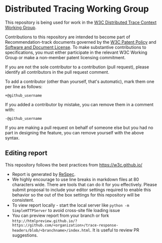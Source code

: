 # Distributed Tracing Working Group

This repository is being used for work in the [W3C Distributed Trace Context
Working Group](https://www.w3.org/2018/distributed-tracing/).

Contributions to this repository are intended to become part of Recommendation-track documents governed by the
[W3C Patent Policy](https://www.w3.org/Consortium/Patent-Policy/) and
[Software and Document License](https://www.w3.org/Consortium/Legal/copyright-software). To make substantive contributions to specifications, you must either participate
in the relevant W3C Working Group or make a non-member patent licensing commitment.

If you are not the sole contributor to a contribution (pull request), please identify all
contributors in the pull request comment.

To add a contributor (other than yourself, that's automatic), mark them one per line as follows:

```
+@github_username
```

If you added a contributor by mistake, you can remove them in a comment with:

```
-@github_username
```

If you are making a pull request on behalf of someone else but you had no part in designing the
feature, you can remove yourself with the above syntax.

## Editing report

This repository follows the best practices from https://w3c.github.io/

- Report is generated by [ReSpec](https://github.com/w3c/respec/wiki).
- We highly encourage to use line breaks in markdown files at 80 characters
  wide. There are tools that can do it for you effectively. Please submit
  proposal to include your editor settings required to enable this behavior so
  the out of the box settings for this repository will be consistent.
- To view report locally - start the local server like `python -m
  SimpleHTTPServer` to avoid cross-site file loading issue
- You can preview report from your branch or fork
  `http://htmlpreview.github.io/?https://github.com/<organization>/trace-response-headers/blob/<branchname>/index.html`.
  It is useful to review PR suggestions.
